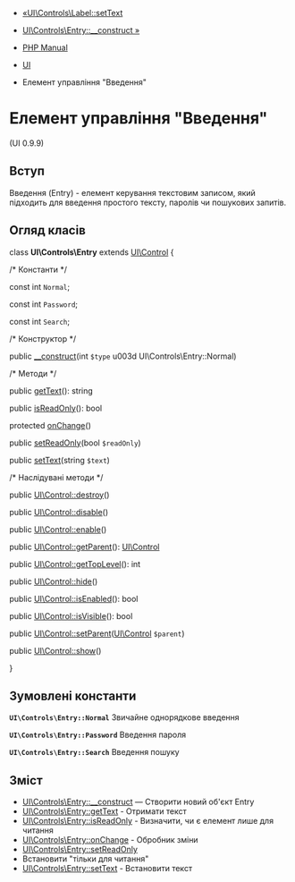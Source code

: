 - [«UI\Controls\Label::setText](ui-controls-label.settext.md)
- [UI\Controls\Entry::\_\_construct
»](ui-controls-entry.construct.md)

- [PHP Manual](index.md)
- [UI](book.ui.md)
- Елемент управління "Введення"

# Елемент управління "Введення"

(UI 0.9.9)

## Вступ

Введення (Entry) - елемент керування текстовим записом, який підходить для введення
простого тексту, паролів чи пошукових запитів.

## Огляд класів

class **UI\Controls\Entry** extends [UI\Control](class.ui-control.md)
{

/\* Константи \*/

const int `Normal`;

const int `Password`;

const int `Search`;

/\* Конструктор \*/

public [\_\_construct](ui-controls-entry.construct.md)(int `$type` u003d
UI\Controls\Entry::Normal)

/\* Методи \*/

public [getText](ui-controls-entry.gettext.md)(): string

public [isReadOnly](ui-controls-entry.isreadonly.md)(): bool

protected [onChange](ui-controls-entry.onchange.md)()

public [setReadOnly](ui-controls-entry.setreadonly.md)(bool
`$readOnly`)

public [setText](ui-controls-entry.settext.md)(string `$text`)

/\* Наслідувані методи \*/

public [UI\Control::destroy](ui-control.destroy.md)()

public [UI\Control::disable](ui-control.disable.md)()

public [UI\Control::enable](ui-control.enable.md)()

public [UI\Control::getParent](ui-control.getparent.md)():
[UI\Control](class.ui-control.md)

public [UI\Control::getTopLevel](ui-control.gettoplevel.md)(): int

public [UI\Control::hide](ui-control.hide.md)()

public [UI\Control::isEnabled](ui-control.isenabled.md)(): bool

public [UI\Control::isVisible](ui-control.isvisible.md)(): bool

public
[UI\Control::setParent](ui-control.setparent.md)([UI\Control](class.ui-control.md)
`$parent`)

public [UI\Control::show](ui-control.show.md)()

}

## Зумовлені константи

**`UI\Controls\Entry::Normal`**
Звичайне однорядкове введення

**`UI\Controls\Entry::Password`**
Введення пароля

**`UI\Controls\Entry::Search`**
Введення пошуку

## Зміст

- [UI\Controls\Entry::\_\_construct](ui-controls-entry.construct.md)
— Створити новий об'єкт Entry
- [UI\Controls\Entry::getText](ui-controls-entry.gettext.md) -
Отримати текст
- [UI\Controls\Entry::isReadOnly](ui-controls-entry.isreadonly.md) -
Визначити, чи є елемент лише для читання
- [UI\Controls\Entry::onChange](ui-controls-entry.onchange.md) -
Обробник зміни
- [UI\Controls\Entry::setReadOnly](ui-controls-entry.setreadonly.md)
- Встановити "тільки для читання"
- [UI\Controls\Entry::setText](ui-controls-entry.settext.md) -
Встановити текст
